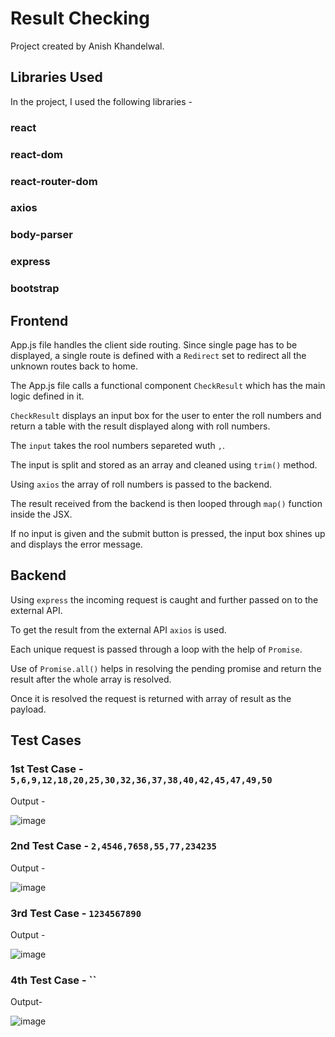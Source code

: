 # Result Checking

Project created by Anish Khandelwal.

## Libraries Used

In the project, I used the following libraries -

### react
### react-dom
### react-router-dom
### axios
### body-parser
### express
### bootstrap

## Frontend

App.js file handles the client side routing. Since single page has to be displayed, a single route is defined with a `Redirect` set to redirect all the unknown routes back to home.

The App.js file calls a functional component `CheckResult` which has the main logic defined in it.

`CheckResult` displays an input box for the user to enter the roll numbers and return a table with the result displayed along with roll numbers.

The `input` takes the rool numbers separeted wuth `,`.

The input is split and stored as an array and cleaned using `trim()` method.

Using `axios` the array of roll numbers is passed to the backend.

The result received from the backend is then looped through `map()` function inside the JSX.

If no input is given and the submit button is pressed, the input box shines up and displays the error message.


## Backend

Using `express` the incoming request is caught and further passed on to the external API.

To get the result from the external API `axios` is used.

Each unique request is passed through a loop with the help of `Promise`.

Use of `Promise.all()` helps in resolving the pending promise and return the result after the whole array is resolved.

Once it is resolved the request is returned with array of result as the payload.

## Test Cases

### 1st Test Case - `5,6,9,12,18,20,25,30,32,36,37,38,40,42,45,47,49,50`

Output - 

![image](https://user-images.githubusercontent.com/55437843/112727138-f7095a00-8f46-11eb-8221-a8c7b3dc5de9.png)


### 2nd Test Case - `2,4546,7658,55,77,234235`

Output - 

![image](https://user-images.githubusercontent.com/55437843/112727308-fae9ac00-8f47-11eb-8684-08d7ec745000.png)

### 3rd Test Case - `1234567890`

Output - 

![image](https://user-images.githubusercontent.com/55437843/112727339-25d40000-8f48-11eb-873c-2d7b56e9a912.png)


### 4th Test Case - ``

Output- 

![image](https://user-images.githubusercontent.com/55437843/112727368-397f6680-8f48-11eb-97a6-a5088221148c.png)


